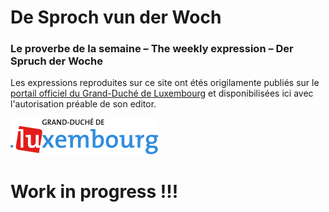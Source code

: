 # De Sproch vun der Woch

### Le proverbe de la semaine – The weekly expression – Der Spruch der Woche

Les expressions reproduites sur ce site ont étés origilamente publiés sur le [portail officiel du Grand-Duché de Luxembourg](http://luxembourg.public.lu/) et disponibilisées ici avec l'autorisation préable de son editor.

[![luxembourg.png](src/assets/luxembourg.png)](http://luxembourg.public.lu/)

# Work in progress !!! 
